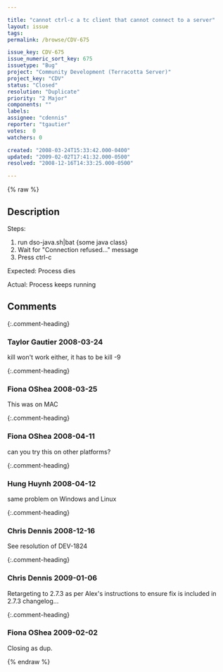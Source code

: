 ```yaml
---

title: "cannot ctrl-c a tc client that cannot connect to a server"
layout: issue
tags: 
permalink: /browse/CDV-675

issue_key: CDV-675
issue_numeric_sort_key: 675
issuetype: "Bug"
project: "Community Development (Terracotta Server)"
project_key: "CDV"
status: "Closed"
resolution: "Duplicate"
priority: "2 Major"
components: ""
labels: 
assignee: "cdennis"
reporter: "tgautier"
votes:  0
watchers: 0

created: "2008-03-24T15:33:42.000-0400"
updated: "2009-02-02T17:41:32.000-0500"
resolved: "2008-12-16T14:33:25.000-0500"

---
```




{% raw %}



## Description

<div markdown="1" class="description">

Steps:

1.  run dso-java.sh|bat \{some java class\}
2. Wait for "Connection refused..." message
3. Press ctrl-c

Expected:
Process dies

Actual:
Process keeps running



</div>

## Comments


{:.comment-heading}
### **Taylor Gautier** <span class="date">2008-03-24</span>

<div markdown="1" class="comment">

kill won't work either, it has to be kill -9

</div>


{:.comment-heading}
### **Fiona OShea** <span class="date">2008-03-25</span>

<div markdown="1" class="comment">

This was on MAC

</div>


{:.comment-heading}
### **Fiona OShea** <span class="date">2008-04-11</span>

<div markdown="1" class="comment">

can you try this on other platforms?

</div>


{:.comment-heading}
### **Hung Huynh** <span class="date">2008-04-12</span>

<div markdown="1" class="comment">

same problem on Windows and Linux

</div>


{:.comment-heading}
### **Chris Dennis** <span class="date">2008-12-16</span>

<div markdown="1" class="comment">

See resolution of DEV-1824

</div>


{:.comment-heading}
### **Chris Dennis** <span class="date">2009-01-06</span>

<div markdown="1" class="comment">

Retargeting to 2.7.3 as per Alex's instructions to ensure fix is included in 2.7.3 changelog...

</div>


{:.comment-heading}
### **Fiona OShea** <span class="date">2009-02-02</span>

<div markdown="1" class="comment">

Closing as dup.

</div>



{% endraw %}
